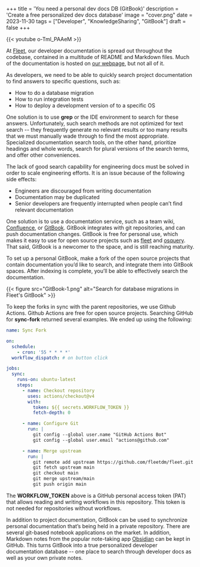 +++
title = 'You need a personal dev docs DB (GitBook)'
description = 'Create a free personalized dev docs database'
image = "cover.png"
date = 2023-11-30
tags = ["Developer", "KnowledgeSharing", "GitBook"]
draft = false
+++

{{< youtube o-Tml_PAAeM >}}

At [Fleet](https://fleetdm.com/), our developer documentation is spread out throughout the codebase,
contained in a multitude of README and Markdown files. Much of the documentation is hosted
on [our webpage](https://fleetdm.com/docs/get-started/why-fleet), but not all of it.

As developers, we need to be able to quickly search project documentation to find answers to
specific questions, such as:

- How to do a database migration
- How to run integration tests
- How to deploy a development version of to a specific OS

One solution is to use **grep** or the IDE environment to search for these answers. Unfortunately,
such search methods are not optimized for text search -- they frequently generate no relevant
results or too many results that we must manually wade through to find the most appropriate.
Specialized documentation search tools, on the other hand, prioritize headings and whole words,
search for plural versions of the search terms, and offer other conveniences.

The lack of good search capability for engineering docs must be solved in order to scale engineering
efforts. It is an issue because of the following side effects:

- Engineers are discouraged from writing documentation
- Documentation may be duplicated
- Senior developers are frequently interrupted when people can’t find relevant documentation

One solution is to use a documentation service, such as a team
wiki, [Confluence](https://www.atlassian.com/software/confluence),
or [GitBook](https://www.gitbook.com/). GitBook
integrates with git repositories, and can push documentation changes. GitBook is free for personal
use, which makes it easy to use for open source projects such
as [fleet](https://github.com/fleetdm/fleet) and [osquery](https://github.com/osquery/osquery). That
said,
GitBook is a newcomer to the space, and is still reaching maturity.

To set up a personal GitBook, make a fork of the open source projects that contain documentation
you’d like to search, and integrate them into GitBook spaces. After indexing is complete, you’ll be
able to effectively search the documentation.

{{< figure src="GitBook-1.png" alt="Search for database migrations in Fleet's GitBook" >}}

To keep the forks in sync with the parent repositories, we use Github Actions. Github Actions are
free for open source projects. Searching GitHub for **sync-fork** returned several examples. We
ended up using the following:

```yaml
name: Sync Fork

on:
  schedule:
    - cron: '55 * * * *'
  workflow_dispatch: # on button click

jobs:
  sync:
    runs-on: ubuntu-latest
    steps:
      - name: Checkout repository
        uses: actions/checkout@v4
        with:
          token: ${{ secrets.WORKFLOW_TOKEN }}
          fetch-depth: 0

      - name: Configure Git
        run: |
          git config --global user.name "GitHub Actions Bot"
          git config --global user.email "actions@github.com"

      - name: Merge upstream
        run: |
          git remote add upstream https://github.com/fleetdm/fleet.git
          git fetch upstream main
          git checkout main
          git merge upstream/main
          git push origin main
```

The **WORKFLOW_TOKEN** above is a GitHub personal access token (PAT) that allows reading and writing
workflows in this repository. This token is not needed for repositories without workflows.

In addition to project documentation, GitBook can be used to synchronize personal documentation
that’s being held in a private repository. There are several git-based notebook applications on the
market. In addition, Markdown notes from the popular note-taking
app [Obsidian](https://obsidian.md/) can be kept in GitHub. This turns GitBook into a true
personalized developer documentation database -- one place to search through developer docs as well
as your own private notes.
